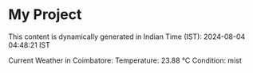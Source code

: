 # My Project

This content is dynamically generated in Indian Time (IST): 2024-08-04 04:48:21 IST


Current Weather in Coimbatore:
Temperature: 23.88 °C
Condition: mist
